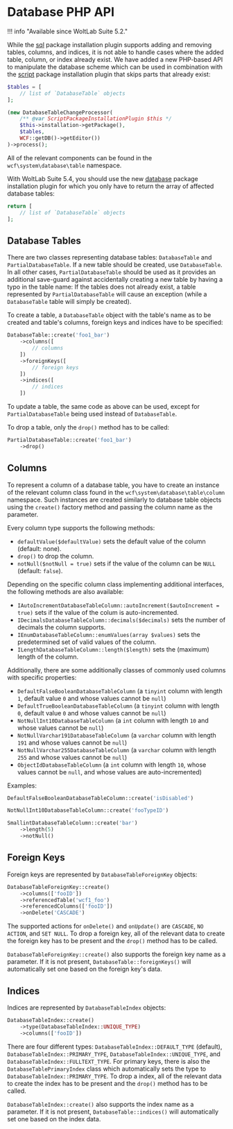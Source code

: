 # Database PHP API

!!! info "Available since WoltLab Suite 5.2."

While the [sql](pip/sql.md) package installation plugin supports adding and removing tables, columns, and indices, it is not able to handle cases where the added table, column, or index already exist.
We have added a new PHP-based API to manipulate the database scheme which can be used in combination with the [script](pip/script.md) package installation plugin that skips parts that already exist:

```php
$tables = [
	// list of `DatabaseTable` objects
];

(new DatabaseTableChangeProcessor(
	/** @var ScriptPackageInstallationPlugin $this */
	$this->installation->getPackage(),
	$tables,
	WCF::getDB()->getEditor())
)->process();
```

All of the relevant components can be found in the `wcf\system\database\table` namespace.

With WoltLab Suite 5.4, you should use the new [database](pip/database.md) package installation plugin for which you only have to return the array of affected database tables:

```php
return [
	// list of `DatabaseTable` objects
];
```


## Database Tables

There are two classes representing database tables: `DatabaseTable` and `PartialDatabaseTable`.
If a new table should be created, use `DatabaseTable`.
In all other cases, `PartialDatabaseTable` should be used as it provides an additional save-guard against accidentally creating a new table by having a typo in the table name:
If the tables does not already exist, a table represented by `PartialDatabaseTable` will cause an exception (while a `DatabaseTable` table will simply be created).

To create a table, a `DatabaseTable` object with the table's name as to be created and table's columns, foreign keys and indices have to be specified:

```php
DatabaseTable::create('foo1_bar')
    ->columns([
        // columns
    ])
    ->foreignKeys([
        // foreign keys
    ])
    ->indices([
        // indices
    ])
```

To update a table, the same code as above can be used, except for `PartialDatabaseTable` being used instead of `DatabaseTable`.

To drop a table, only the `drop()` method has to be called:

```php
PartialDatabaseTable::create('foo1_bar')
    ->drop()
```


## Columns

To represent a column of a database table, you have to create an instance of the relevant column class found in the `wcf\system\database\table\column` namespace.
Such instances are created similarly to database table objects using the `create()` factory method and passing the column name as the parameter.

Every column type supports the following methods:

- `defaultValue($defaultValue)` sets the default value of the column (default: none).
- `drop()` to drop the column.
- `notNull($notNull = true)` sets if the value of the column can be `NULL` (default: `false`).

Depending on the specific column class implementing additional interfaces, the following methods are also available:

- `IAutoIncrementDatabaseTableColumn::autoIncrement($autoIncrement = true)` sets if the value of the colum is auto-incremented.
- `IDecimalsDatabaseTableColumn::decimals($decimals)` sets the number of decimals the column supports.
- `IEnumDatabaseTableColumn::enumValues(array $values)` sets the predetermined set of valid values of the column.
- `ILengthDatabaseTableColumn::length($length)` sets the (maximum) length of the column.

Additionally, there are some additionally classes of commonly used columns with specific properties:

- `DefaultFalseBooleanDatabaseTableColumn` (a `tinyint` column with length `1`, default value `0` and whose values cannot be `null`)
- `DefaultTrueBooleanDatabaseTableColumn` (a `tinyint` column with length `0`, default value `0` and whose values cannot be `null`)
- `NotNullInt10DatabaseTableColumn` (a `int` column with length `10` and whose values cannot be `null`)
- `NotNullVarchar191DatabaseTableColumn` (a `varchar` column with length `191` and whose values cannot be `null`)
- `NotNullVarchar255DatabaseTableColumn` (a `varchar` column with length `255` and whose values cannot be `null`)
- `ObjectIdDatabaseTableColumn` (a `int` column with length `10`, whose values cannot be `null`, and whose values are auto-incremented)

Examples:

```php
DefaultFalseBooleanDatabaseTableColumn::create('isDisabled')

NotNullInt10DatabaseTableColumn::create('fooTypeID')

SmallintDatabaseTableColumn::create('bar')
	->length(5)
	->notNull()
```


## Foreign Keys

Foreign keys are represented by `DatabaseTableForeignKey` objects: 

```php
DatabaseTableForeignKey::create()
	->columns(['fooID'])
	->referencedTable('wcf1_foo')
	->referencedColumns(['fooID'])
	->onDelete('CASCADE')
```

The supported actions for `onDelete()` and `onUpdate()` are `CASCADE`, `NO ACTION`, and `SET NULL`.
To drop a foreign key, all of the relevant data to create the foreign key has to be present and the `drop()` method has to be called.

`DatabaseTableForeignKey::create()` also supports the foreign key name as a parameter.
If it is not present, `DatabaseTable::foreignKeys()` will automatically set one based on the foreign key's data.


## Indices

Indices are represented by `DatabaseTableIndex` objects: 

```php
DatabaseTableIndex::create()
	->type(DatabaseTableIndex::UNIQUE_TYPE)
	->columns(['fooID'])
```

There are four different types: `DatabaseTableIndex::DEFAULT_TYPE` (default), `DatabaseTableIndex::PRIMARY_TYPE`, `DatabaseTableIndex::UNIQUE_TYPE`, and `DatabaseTableIndex::FULLTEXT_TYPE`.
For primary keys, there is also the `DatabaseTablePrimaryIndex` class which automatically sets the type to `DatabaseTableIndex::PRIMARY_TYPE`.
To drop a index, all of the relevant data to create the index has to be present and the `drop()` method has to be called.

`DatabaseTableIndex::create()` also supports the index name as a parameter.
If it is not present, `DatabaseTable::indices()` will automatically set one based on the index data.

